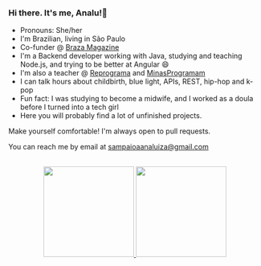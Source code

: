 ### Hi there. It's me, Analu!👋  

<!--
**analuizasampaio/analuizasampaio** is a ✨ _special_ ✨ repository because its `README.md` (this file) appears on your GitHub profile.

Here are some ideas to get you started:

- 🔭 I’m currently working on ...
- 🌱 I’m currently learning ...
- 👯 I’m looking to collaborate on ...
- 🤔 I’m looking for help with ...
- 💬 Ask me about ...
- 📫 How to reach me: ...
- 😄 Pronouns: ...
- ⚡ Fun fact: ...
-->
 

  <div>
    <ul>
      <li>Pronouns: She/her</li>
      <li>I'm Brazilian, living in São Paulo</li>
      <li>Co-funder @ <a href="https://brasamag.com.br/"> Braza Magazine </a> </li>
      <li>I'm a Backend developer working with Java, studying and teaching Node.js, and trying to be better at Angular 😄</li>
      <li>I'm also a teacher @ <a href="https://github.com/reprograma"> Reprograma</a> and  <a href="https://github.com/minasprogramam">MinasProgramam</a> </li>
      <li>I can talk hours about childbirth, blue light, APIs, REST, hip-hop and k-pop </li>
      <li>Fun fact: I was studying to become a midwife, and I worked as a doula before I turned into a tech girl</li>
      <li>Here you will probably find a lot of unfinished projects.</li>
    </ul>
  </div>
Make yourself comfortable! I'm always open to pull requests.

You can reach me by email at sampaioaanaluiza@gmail.com

<br/>

<div align="center">
  <a href="https://github.com/analuizasampaio">
  <img height="180em" src="https://github-readme-stats.vercel.app/api?username=analuizasampaio&show_icons=true&theme=moltack&include_all_commits=true&count_private=true"/>
  <img height="180em" src="https://github-readme-stats.vercel.app/api/top-langs/?username=analuizasampaio&layout=compact&langs_count=7&theme=moltack"/>
</div>
